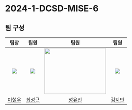 # 2024-1-DCSD-MISE-6

<h2>팀 구성</h2>

|                   팀장                    |                     팀원                     |                              팀원                               |                               팀원                                |
| :-----------------------------------------: | :--------------------------------------------: | :-------------------------------------------------------------: | :-------------------------------------------------------------: |
| ![](https://github.com/lee-cheolwoo.png?size=100) | ![](https://github.com/seonggeuns.png?size=100) | <img src="https://github.com/y8jinn.png" width="200px" height="150px"/> | <img src="https://github.com/JianKim3293.png?size=100"> |
|     [이철우](https://github.com/lee-cheolwoo)     |     [최성근](https://github.com/seonggeuns)     |           [정유진](https://github.com/y8jinn)            |           [김지안](https://github.com/JianKim3293)            |